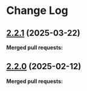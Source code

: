 # Change Log

## [2.2.1](https://github.com/networknt/graphql-petstore/tree/2.2.1) (2025-03-22)


**Merged pull requests:**




## [2.2.0](https://github.com/networknt/graphql-petstore/tree/2.2.0) (2025-02-12)


**Merged pull requests:**




